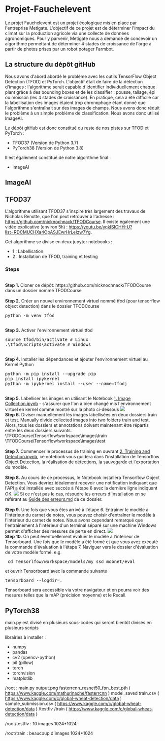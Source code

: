 # Projet-Fauchelevent

Le projet Fauchelevent est un projet écologique mis en place par l'entreprise Metigate. L'objectif de ce projet est de déterminer l'impact du climat sur la production agricole via une collecte de données agronomiques. Pour y parvenir, Metigate nous a demandé de concevoir un algorithme permettant de déterminer 4 stades de croissance de l'orge à partir de photos prises par un robot potager Farmbot.

## La structure du dépôt gitHub

Nous avons d'abord abordé le problème avec les outils TensorFlow Object Detection (TFOD) et PyTorch. L'objectif était de faire de la détection d'images : l'algorithme serait capable d'identifier individuellement chaque plant grâce à des bounding boxes et de les classifier : pousse, tallage, épi ou moisson (les 4 stades de croissance). En pratique, cela a été difficile car la labellisation des images étaient trop chronophage étant donné que l'algorithme s'entraînait sur des images de champs. Nous avons donc réduit le problème à un simple problème de classification. Nous avons donc utilisé ImageAI.

Le dépôt gitHub est donc constitué du reste de nos pistes sur TFOD et PyTorch :
- TFOD37 (Version de Python 3.7)
- PyTorch38 (Version de Python 3.8)

Il est également constitué de notre algorithme final :
- ImageAI

## ImageAI
## TFOD37

L'algorithme utilisant TFOD37 s'inspire très largement des travaux de Nicholas Renotte, que l'on peut retrouver à l'adresse : https://github.com/nicknochnack/TFODCourse. Il existe également une vidéo explicative (environ 5h) : https://youtu.be/yqkISICHH-U?list=RDCMUCHXa4OpASJEwrHrLeIzw7Yg.

Cet algorithme se divise en deux jupyter notebooks :
- 1 : Labellisation
- 2 : Installation de TFOD, training et testing

### Steps
<br />
<b>Step 1.</b> Cloner ce dépôt: https://github.com/nicknochnack/TFODCourse dans un dossier nommé TFODCourse
<br/><br/>
<b>Step 2.</b> Créer un nouvel environnement virtuel nommé tfod (pour tensorflow object detection) dans le dossier TFODCourse
<pre>
python -m venv tfod
</pre> 
<br/>
<b>Step 3.</b> Activer l'environnement virtuel tfod
<pre>
source tfod/bin/activate # Linux
.\tfod\Scripts\activate # Windows 
</pre>
<br/>
<b>Step 4.</b> Installer les dépendances et ajouter l'environnement virtuel au Kernel Python
<pre>
python -m pip install --upgrade pip
pip install ipykernel
python -m ipykernel install --user --name=tfodj
</pre>
<br/>
<b>Step 5.</b> Labelliser les images en utilisant le Notebook <a href="https://github.com/Tijoxa/Projet-Fauchelevent/blob/main/TFOD37/1.%20Image%20Collection.ipynb">1. Image Collection.ipynb</a> - s'assurer que l'on a bien changé mis l'environnement virtuel en kernel comme montré sur la photo ci-dessous
<img src="https://i.imgur.com/8yac6Xl.png"> 
<br/>
<b>Step 6.</b> Diviser manuellement les images labellisées en deux dossiers train et test. Manually divide collected images into two folders train and test. Alors, tous les dossiers et annotations doivent maintenant être répartis entre les deux dossiers suivants. <br/>
\TFODCourse\Tensorflow\workspace\images\train<br />
\TFODCourse\Tensorflow\workspace\images\test
<br/><br/>
<b>Step 7.</b> Commencer le processus de training en ouvrant <a href="https://github.com/Tijoxa/Projet-Fauchelevent/blob/main/TFOD37/2.%20Training%20and%20Detection.ipynb">2. Training and Detection.ipynb</a>, ce notebook vous guidera dans l'installation de Tensorflow Object Detection, la réalisation de détections, la sauvegarde et l'exportation du modèle. 
<br /><br/>
<b>Step 8.</b> Au cours de ce processus, le Notebook installera Tensorflow Object Detection. Vous devriez idéalement recevoir une notification indiquant que l'API a été installée avec succès à l'étape 8 avec la dernière ligne indiquant OK.  
<img src="https://i.imgur.com/FSQFo16.png">
Si ce n'est pas le cas, résoudre les erreurs d'installation en se référant au <a href="https://github.com/Tijoxa/Projet-Fauchelevent/blob/main/TFOD37/Error%20Guide.md">Guide des erreurs.md</a> de ce dossier.
<br /> <br/>
<b>Step 9.</b> Une fois que vous êtes arrivé à l'étape 6. Entraîner le modèle à l'intérieur du carnet de notes, vous pouvez choisir d'entraîner le modèle à l'intérieur du carnet de notes. Nous avons cependant remarqué que l'entraînement à l'intérieur d'un terminal séparé sur une machine Windows permet d'afficher des mesures de perte en direct. 
<img src="https://i.imgur.com/K0wLO57.png"> 
<br />
<b>Step 10.</b> On peut éventuellement évaluer le modèle à l'intérieur de Tensorboard. Une fois que le modèle a été formé et que vous avez exécuté la commande d'évaluation à l'étape 7. Naviguer vers le dossier d'évaluation de votre modèle formé. e.g. 
<pre> cd Tensorlfow/workspace/models/my_ssd_mobnet/eval</pre> 
et ouvrir Tensorboard avec la commande suivante
<pre>tensorboard --logdir=. </pre>
Tensorboard sera accessible via votre navigateur et on pourra voir des mesures telles que la mAP (précision moyenne) et le Recall.
<br />

## PyTorch38

main.py est divisé en plusieurs sous-codes qui seront bientôt divisés en plusieurs scripts

librairies à installer :
- numpy
- pandas
- cv2 (opencv-python)
- pil (pillow)
- torch
- torchvision
- matplotlib

/root :
main.py
output.png
fasterrcnn_resnet50_fpn_best.pth   ( https://www.kaggle.com/mathurinache/fasterrcnn )
model_saved
train.csv   ( https://www.kaggle.com/c/global-wheat-detection/data )
sample_submission.csv   ( https://www.kaggle.com/c/global-wheat-detection/data )
/testflv
/train   ( https://www.kaggle.com/c/global-wheat-detection/data )

/root/testflv :
10 images 1024*1024

/root/train :
beaucoup d'images 1024*1024
